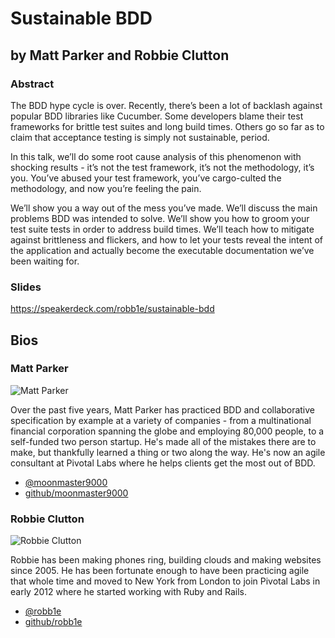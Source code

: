 # Sustainable BDD

## by Matt Parker and Robbie Clutton

### Abstract ###

The BDD hype cycle is over. Recently, there’s been a lot of backlash against 
popular BDD libraries like Cucumber. Some developers blame their test frameworks 
for brittle test suites and long build times. Others go so far as to claim that 
acceptance testing is simply not sustainable, period. 

In this talk, we’ll do some root cause analysis of this phenomenon with shocking 
results - it’s not the test framework, it’s not the methodology, it’s you. 
You’ve abused your test framework, you’ve cargo-culted the methodology, and 
now you’re feeling the pain. 

We’ll show you a way out of the mess you’ve made. We’ll discuss the main problems 
BDD was intended to solve. We’ll show you how to groom your test suite tests in order 
to address build times. We’ll teach how to mitigate against brittleness and flickers, 
and how to let your tests reveal the intent of the application and actually become the 
executable documentation we’ve been waiting for.

### Slides ###

https://speakerdeck.com/robb1e/sustainable-bdd


## Bios

### Matt Parker

![Matt Parker](http://pivotallabs.com/wordpress/wp-content/uploads/2012/09/Matthew-Parker_avatar-96x96.jpg)

Over the past five years, Matt Parker has practiced BDD and collaborative specification by example at a variety of companies - from a multinational financial corporation spanning the globe and employing 80,000 people, to a self-funded two person startup. He's made all of the mistakes there are to make, but thankfully learned a thing or two along the way. He's now an agile consultant at Pivotal Labs where he helps clients get the most out of BDD.

* [@moonmaster9000](http://twitter.com/moonmaster9000)
* [github/moonmaster9000](https://github.com/moonmaster9000)

### Robbie Clutton

![Robbie Clutton](http://pivotallabs.com/wordpress/wp-content/uploads/2012/09/Robbie-Clutton_avatar-96x96.jpg?48a6bc)

Robbie has been making phones ring, building clouds and making websites since 2005. He has been fortunate enough to have been practicing agile that whole time and moved to New York from London to join Pivotal Labs in early 2012 where he started working with Ruby and Rails.

* [@robb1e](http://twitter.com/robb1e)
* [github/robb1e](https://github.com/robb1e)
